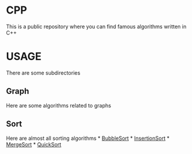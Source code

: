 # CPP

This is a public repository where you can find famous algorithms written in C++

# USAGE
There are some subdirectories
  ## Graph
  Here are some algorithms related to graphs
  ## Sort
  Here are almost all sorting algorithms
     * [BubbleSort](https://github.com/MichaelKenj/CPP/blob/master/Algorythms/Sort/BubbleSort.cpp)
     * [InsertionSort](https://github.com/MichaelKenj/CPP/blob/master/Algorythms/Sort/InsertionSort.cpp)
     * [MergeSort](https://github.com/MichaelKenj/CPP/blob/master/Algorythms/Sort/MergeSort.cpp)
     * [QuickSort](https://github.com/MichaelKenj/CPP/blob/master/Algorythms/Sort/QuickSort.cpp)

    
  
  

